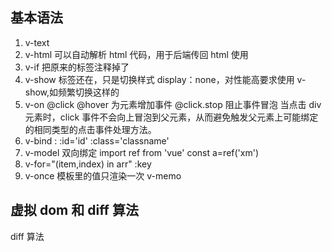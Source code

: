## 基本语法

1. v-text
2. v-html 可以自动解析 html 代码，用于后端传回 html 使用
3. v-if 把原来的标签注释掉了
4. v-show 标签还在，只是切换样式 display：none，对性能高要求使用 v-show,如频繁切换这样的
5. v-on @click @hover 为元素增加事件
   @click.stop 阻止事件冒泡
   当点击 div 元素时，click 事件不会向上冒泡到父元素，从而避免触发父元素上可能绑定的相同类型的点击事件处理方法。
6. v-bind : :id='id' :class='classname'
7. v-model 双向绑定
   import ref from 'vue'
   const a=ref('xm')
8. v-for="(item,index) in arr" :key
9. v-once 模板里的值只渲染一次 v-memo

## 虚拟 dom 和 diff 算法

diff 算法

